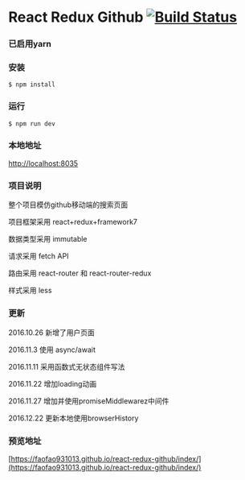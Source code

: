 # React Redux Github [![Build Status](https://travis-ci.org/FAOfao931013/react-redux-github.svg?branch=master)](https://travis-ci.org/FAOfao931013/react-redux-github)

### 已启用yarn

### 安装
```
$ npm install
```

### 运行
```
$ npm run dev
```

### 本地地址
[http://localhost:8035](http://localhost:8035)

### 项目说明
整个项目模仿github移动端的搜索页面

项目框架采用 react+redux+framework7

数据类型采用 immutable

请求采用 fetch API

路由采用 react-router 和 react-router-redux

样式采用 less

### 更新
2016.10.26 新增了用户页面

2016.11.3 使用 async/await

2016.11.11 采用函数式无状态组件写法

2016.11.22 增加loading动画

2016.11.27 增加并使用promiseMiddlewarez中间件

2016.12.22 更新本地使用browserHistory

### 预览地址
[https://faofao931013.github.io/react-redux-github/index/](https://faofao931013.github.io/react-redux-github/index/)
